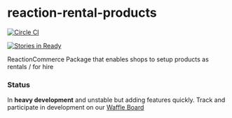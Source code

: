 # reaction-rental-products
[![Circle CI](https://circleci.com/gh/getoutfitted/reaction-rental-products/tree/development.svg?style=svg)](https://circleci.com/gh/getoutfitted/reaction-rental-products/tree/development)

[![Stories in Ready](https://badge.waffle.io/getoutfitted/reaction-rental-products.svg?label=ready&title=Ready)](http://waffle.io/getoutfitted/reaction-rental-products)

ReactionCommerce Package that enables shops to setup products as rentals / for hire

### Status
In **heavy development** and unstable but adding features quickly.
Track and participate in development on our [Waffle Board](https://waffle.io/getoutfitted/reaction-rental-products)
